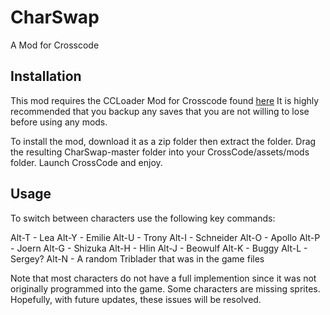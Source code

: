 # CharSwap
A Mod for Crosscode

## Installation
This mod requires the CCLoader Mod for Crosscode found [here](https://github.com/CCDirectLink/CCLoader)
It is highly recommended that you backup any saves that you are not willing to lose before using any mods.

To install the mod, download it as a zip folder then extract the folder. Drag the resulting CharSwap-master folder into your CrossCode/assets/mods folder. Launch CrossCode and enjoy.

## Usage
To switch between characters use the following key commands:

Alt-T - Lea
Alt-Y - Emilie
Alt-U - Trony
Alt-I - Schneider
Alt-O - Apollo
Alt-P - Joern
Alt-G - Shizuka
Alt-H - Hlin
Alt-J - Beowulf
Alt-K - Buggy
Alt-L - Sergey?
Alt-N - A random Triblader that was in the game files

Note that most characters do not have a full implemention since it was not originally programmed into the game. Some characters are missing sprites. Hopefully, with future updates, these issues will be resolved.
